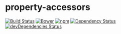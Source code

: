 # property-accessors
[![Build Status](https://img.shields.io/travis/yivo/property-accessors/master.svg)](https://travis-ci.org/yivo/property-accessors)
[![Bower](https://img.shields.io/bower/v/property-accessors.svg)]()
[![npm](https://img.shields.io/npm/v/property-accessors.svg)](https://www.npmjs.com/package/property-accessors)
[![Dependency Status](https://img.shields.io/david/yivo/property-accessors.svg)](https://david-dm.org/yivo/property-accessors)
[![devDependencies Status](https://img.shields.io/david/dev/yivo/property-accessors.svg)](https://david-dm.org/yivo/property-accessors?type=dev)

